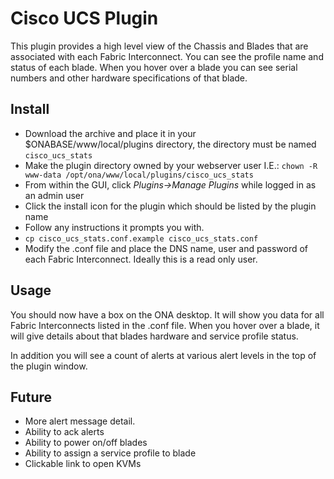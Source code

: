 # Cisco UCS Plugin

This plugin provides a high level view of the Chassis and Blades that are associated with each Fabric Interconnect.
You can see the profile name and status of each blade.  When you hover over a blade you can see serial numbers
and other hardware specifications of that blade.

## Install

  * Download the archive and place it in your $ONABASE/www/local/plugins directory, the directory must be named `cisco_ucs_stats`
  * Make the plugin directory owned by your webserver user I.E.: `chown -R www-data /opt/ona/www/local/plugins/cisco_ucs_stats`
  * From within the GUI, click _Plugins->Manage Plugins_ while logged in as an admin user
  * Click the install icon for the plugin which should be listed by the plugin name
  * Follow any instructions it prompts you with.
  * `cp cisco_ucs_stats.conf.example cisco_ucs_stats.conf`
  * Modify the .conf file and place the DNS name, user and password of each Fabric Interconnect.  Ideally this is a read only user.

## Usage

You should now have a box on the ONA desktop.  It will show you data for all Fabric Interconnects listed in the .conf file.  When you hover over a blade, it will give details about that blades hardware and service profile status.

In addition you will see a count of alerts at various alert levels in the top of the plugin window.

## Future

  * More alert message detail.
  * Ability to ack alerts
  * Ability to power on/off blades
  * Ability to assign a service profile to blade
  * Clickable link to open KVMs
